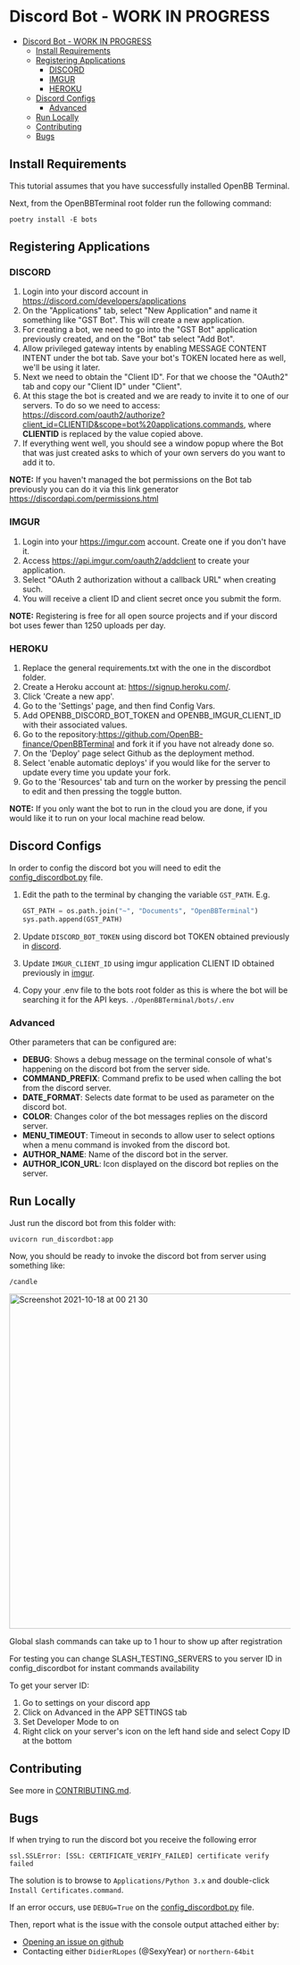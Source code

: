 # Discord Bot - WORK IN PROGRESS

- [Discord Bot - WORK IN PROGRESS](#discord-bot---work-in-progress)
  - [Install Requirements](#install-requirements)
  - [Registering Applications](#registering-applications)
    - [DISCORD](#discord)
    - [IMGUR](#imgur)
    - [HEROKU](#heroku)
  - [Discord Configs](#discord-configs)
    - [Advanced](#advanced)
  - [Run Locally](#run-locally)
  - [Contributing](#contributing)
  - [Bugs](#bugs)

## Install Requirements

This tutorial assumes that you have successfully installed OpenBB Terminal.

Next, from the OpenBBTerminal root folder run the following command:

```text
poetry install -E bots
```

## Registering Applications

### DISCORD

1. Login into your discord account in <https://discord.com/developers/applications>
2. On the "Applications" tab, select "New Application" and name it something like "GST Bot". This will create a new application.
3. For creating a bot, we need to go into the "GST Bot" application previously created, and on the "Bot" tab select
   "Add Bot".
4. Allow privileged gateway intents by enabling MESSAGE CONTENT INTENT under the bot tab. Save your bot's TOKEN located here as well, we'll be using it later.
5. Next we need to obtain the "Client ID". For that we choose the "OAuth2" tab and copy our "Client ID" under "Client".
6. At this stage the bot is created and we are ready to invite it to one of our servers. To do so we need to access:
<https://discord.com/oauth2/authorize?client_id=CLIENTID&scope=bot%20applications.commands>, where **CLIENTID** is replaced by the value copied above.
7. If everything went well, you should see a window popup where the Bot that was just created asks to which of your own
   servers do you want to add it to.

**NOTE:** If you haven't managed the bot permissions on the Bot tab previously you can do it via this link generator
<https://discordapi.com/permissions.html>

### IMGUR

1. Login into your <https://imgur.com> account. Create one if you don't have it.
2. Access <https://api.imgur.com/oauth2/addclient> to create your application.
3. Select "OAuth 2 authorization without a callback URL" when creating such.
4. You will receive a client ID and client secret once you submit the form.

**NOTE:** Registering is free for all open source projects and if your discord bot uses fewer than 1250 uploads per day.

### HEROKU

1. Replace the general requirements.txt with the one in the discordbot folder.
2. Create a Heroku account at: <https://signup.heroku.com/>.
3. Click 'Create a new app'.
4. Go to the 'Settings' page, and then find Config Vars.
5. Add OPENBB_DISCORD_BOT_TOKEN and OPENBB_IMGUR_CLIENT_ID with their associated values.
6. Go to the repository:<https://github.com/OpenBB-finance/OpenBBTerminal> and fork it if you have not already
   done so.
7. On the 'Deploy' page select Github as the deployment method.
8. Select 'enable automatic deploys' if you would like for the server to update every time you update your fork.
9. Go to the 'Resources' tab and turn on the worker by pressing the pencil to edit and then pressing the toggle button.

**NOTE:** If you only want the bot to run in the cloud you are done, if you would like it to run on your local machine
read below.

## Discord Configs

In order to config the discord bot you will need to edit the
[config_discordbot.py](config_discordbot.py) file.

1. Edit the path to the terminal by changing the variable `GST_PATH`. E.g.

   ```python
   GST_PATH = os.path.join("~", "Documents", "OpenBBTerminal")
   sys.path.append(GST_PATH)
   ```

2. Update `DISCORD_BOT_TOKEN` using discord bot TOKEN obtained previously in [discord](#discord).

3. Update `IMGUR_CLIENT_ID` using imgur application CLIENT ID obtained previously in [imgur](#imgur).

4. Copy your .env file to the bots root folder as this is where the bot will be searching it for the API keys. `./OpenBBTerminal/bots/.env`

### Advanced

Other parameters that can be configured are:

- **DEBUG**: Shows a debug message on the terminal console of what's happening on the discord bot from the server side.
- **COMMAND_PREFIX**: Command prefix to be used when calling the bot from the discord server.
- **DATE_FORMAT**: Selects date format to be used as parameter on the discord bot.
- **COLOR**: Changes color of the bot messages replies on the discord server.
- **MENU_TIMEOUT**: Timeout in seconds to allow user to select options when a menu command is invoked from the discord bot.
- **AUTHOR_NAME**: Name of the discord bot in the server.
- **AUTHOR_ICON_URL**: Icon displayed on the discord bot replies on the server.

## Run Locally

Just run the discord bot from this folder with:

```text
uvicorn run_discordbot:app
```

Now, you should be ready to invoke the discord bot from server using something like:

```text
/candle
```

<img width="600" alt="Screenshot 2021-10-18 at 00 21 30" src="https://user-images.githubusercontent.com/61340027/152454075-bdf50245-c978-44b3-9abc-64e5e4254326.png">

Global slash commands can take up to 1 hour to show up after registration

For testing you can change SLASH_TESTING_SERVERS to you server ID in config_discordbot for instant commands availability

To get your server ID:

1. Go to settings on your discord app
2. Click on Advanced in the APP SETTINGS tab
3. Set Developer Mode to on
4. Right click on your server's icon on the left hand side and select Copy ID at the bottom

## Contributing

See more in [CONTRIBUTING.md](CONTRIBUTING.md).

## Bugs

If when trying to run the discord bot you receive the following error

```text
ssl.SSLError: [SSL: CERTIFICATE_VERIFY_FAILED] certificate verify failed
```

The solution is to browse to `Applications/Python 3.x` and double-click `Install Certificates.command`.

If an error occurs, use `DEBUG=True` on the [config_discordbot.py](config_discordbot.py) file.

Then, report what is the issue with the console output attached either by:

- [Opening an issue on github](https://github.com/OpenBB-finance/OpenBBTerminal/issues/new/choose)
- Contacting either `DidierRLopes` (@SexyYear) or `northern-64bit`
